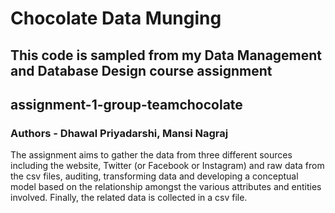 # Chocolate Data Munging
## This code is sampled from my Data Management and Database Design course assignment

## assignment-1-group-teamchocolate
### Authors - Dhawal Priyadarshi, Mansi Nagraj
The assignment aims to gather the data from three different sources including the website, Twitter (or Facebook or Instagram) and raw data from the csv files, auditing, transforming data and developing a conceptual model based on the relationship amongst the various attributes and entities involved. Finally, the related data is collected in a csv file.
